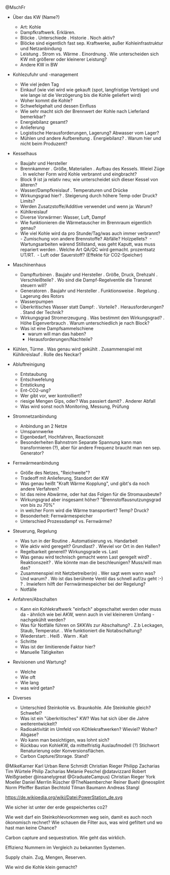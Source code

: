 @MschFr

* Über das KW (Name?)
  - Art: Kohle
  - Dampfkraftwerk. Erklären.
  - Blöcke
    . Unterschiede
    . Historie
    . Noch aktiv?
  - Blöcke sind eigentlich fast sep. Kraftwerke,
    außer Kohleinfrastruktur und Netzanbindung
  - Leistung
    . Strom vs. Wärme
    . Einordnung
    . Wie unterscheiden sich KW mit größerer oder kleinerer Leistung?
  - Andere KW in BW

* Kohlezufuhr und -management
  - Wie viel jeden Tag
  - Einkauf (wie viel wird wie gekauft (spot, langfristige Verträge) und wie lange ist die Verzögerung bis die Kohle geliefert wird)
  - Woher kommt die Kohle?
  - Schwefelgehalt und dessen Einfluss
  - Wie sehr macht sich der Brennwert der Kohle nach Lieferland bemerkbar?
  - Energiebilanz gesamt?
  - Anlieferung
  - Logistische Herausforderungen, Lagerung? Abwasser vom Lager?
  - Mühlen und andere Aufbereitung
    . Energiebilanz?
    . Warum hier und nicht beim Produzent?

* Kesselhaus
  - Baujahr und Hersteller
  - Brennkammer
    . Größe, Materialien
    . Aufbau des Kessels. Wieiel Züge
    . In welcher Form wird Kohle verbrannt und eingbracht?
  - Block 9 ist ja relativ neu; wie unterscheidet sich dieser Kessel von älteren?
  - Wasser/Dampfkreislauf
    . Temperaturen und Drücke
  - Wirkungsgrad hier? 
    . Steigerung durch höhere Temp oder Druck? Limits?
  - Werden Zusatzstoffe/Additive verwendet und wenn ja: Warum?
  - Kühlkreislauf
  - Diverse Vorwärmer: Wasser, Luft, Dampf
  - Wie funktionieren die Wärmetauscher im Brennraum eigentlich genau?
  - Wie viel Kohle wird da pro Stunde/Tag/was auch immer verbrannt?
     - Zumischung von andere Brennstoffe? Abfälle? Holzpellets?
  - Wartungsarbeiten wärend Stillstand, was geht Kaputt, was muss repariert werden
    . Welche Art QA/QC wird gemacht. prozentsatz UT/RT.
  - Luft oder Sauerstoff? (Effekte für CO2-Speicher)

* Maschinenhaus
  - Dampfturbinen
    . Baujahr und Hersteller
    . Größe, Druck, Drehzahl
    . Verschleißteile?
    . Wo sind die Dampf-Regelventile die Transnet steuern will?
  - Generatoren
    . Baujahr und Hersteller
    . Funktionsweise
    . Regelung
    . Lagerung des Rotors
  - Wasserpumpen
  - Überkritisches Wasser statt Dampf: 
    . Vorteile?
    . Herausforderungen?
    . Stand der Technik?
  - Wirkungsgrad Stromerzeugung
    . Was bestimmt den Wirkungsgrad? 
    . Höhe Eigenverbrauch
    . Warum unterschiedlich je nach Block? 
  - Was ist eine Dampfsammelschiene
    - warum will man das haben?
    - Herausforderungen/Nachteile?

* Kühlen, Türme
  . Was genau wird gekühlt
  . Zusammenspiel mit Kühlkreislauf
  . Rolle des Neckar?

* Abluftreinigung
  - Entstaubung
  - Entschwefelung
  - Entstickung
  - Ent-CO2-ung?
  - Wer gibt vor, wer kontrolliert?
  - riesige Mengen Gips, oder? Was passiert damit?
    . Anderer Abfall
  - Was wird sonst noch Monitoring, Messung, Prüfung

* Stromnetzanbindung
  - Anbindung an 2 Netze
  - Umspannwerke
  - Eigenbedarf, Hochfahren, Reactionszeit 
  - Besonderheiten Bahnstrom
    Separate Spannung kann man transformieren (?),
    aber für andere Frequenz braucht man nen sep. Generator?

* Fernwärmeanbindung
  - Größe des Netzes, "Reichweite"?
  - Tradeoff mit Anlieferung, Standort der KW
  - Was genau heißt "Kraft Wärme Kopplung", und gibt's da noch andere Verfahren?
  - Ist das reine Abwärme, oder hat das Folgen für die Stromausbeute?
  - Wirkungsgrad aber insgesamt höher?
    "Brennstoffausnutzungsgrad von bis zu 70%"
  - in welcher Form wird die Wärme transportiert? 
    Temp? Druck?
  - Besonderheit: Fernwärmespeicher
  - Unterschied Prozessdampf vs. Fernwärme?
    


* Steuerung, Regelung
  - Was tun in der Routine
    . Automatisierung vs. Handarbeit
  - Wie aktiv wird geregelt? Grundlast?
    . Wieviel vor Ort in den Hallen?
  - Regelbarkeit generell? Wirkungsgrade vs. Last
  - Was genau wird technisch gemacht wenn Last geregelt wird? 
    . Reaktionszeit?
    . Wie könnte man die beschleunigen? Muss/will man das?
  - Zusammenspiel mit Netzbetreiber(n)
    . Wer sagt wem wann was? Und warum?
    . Wo ist das berühmte Ventil das schnell auf/zu geht :-) ?
    . Inwiefern hilft der Fernwärmespeicher bei der Regelung?
  - Notfälle
  
* Anfahren/Abschalten
  - Kann ein Kohlekraftwerk "einfach" abgeschaltet werden oder muss da - 
    ähnlich wie bei AKW, wenn auch in viel kleinerem Umfang - nachgekühlt werden?
  - Was für Notfälle führen on SKKWs zur Abschaltung? 
    . Z.b Leckagen, Staub, Temperatur. 
    . Wie funktioniert die Notabschaltung?
  - Wiederstart: 
    . Heiß
    . Warm
    . Kalt
  - Schritte
  - Was ist der limitierende Faktor hier?
  - Manuelle Tätigkeiten


* Revisionen und Wartung?
  - Welche
  - Wie oft
  - Wie lang
  - was wird getan?

* Diverses
  - Unterschied Steinkohle vs. Braunkohle. Alle Steinkohle gleich? Schwefel?
  - Was ist ein "überkritisches" KW? Was hat sich über die Jahre weiterentwickelt?
  - Radioaktivität im Umfeld von KOhlekraftwerken? Wieviel? Woher? Abgase?
  - Wo kann man besichtigen, was lohnt sich?
  - Rückbau von KohleKW, da mittelfristig Auslaufmodell (?)
    Stichwort Renaturierung oder Konversionsflächen.
  - Carbon Capture/Storage. Stand?



@MikeKarner
Karl Urban
Rene Schmidt
Christian Rieger 
Philipp Zacharias
Tim Würtele
Philip Zacharias
Melanie Peschel
@datavizzard
Robert Weißgraeber
@insanelygreat‬
‬@GraduateCampus‬)
Christian Rieger
York Moeller
Daniel Merrlin Rüscher
@TheNaembercher‬
Reiner Buehl
@neosplint‬
Norm Pfeiffer
Bastian Bechtold
Tilman Baumann
Andreas Stangl

https://de.wikipedia.org/wiki/Datei:PowerStation_de.svg

Wie sicher ist unter der erde gespeichertes co2?

Wie weit darf ein Steinkohlevorkommen weg sein, damit es auch noch ökonomisch rechnet?
Wie schauen die Filter aus, was wird gefiltert und wo hast man keine Chance?

Carbon capture and sequestration. Wie geht das wirklich.

Effizienz Nummern im Vergleich zu bekannten Systemen.

Supply chain. Zug, Mengen, Reserven.

Wie wird die Kohle klein gemacht?

